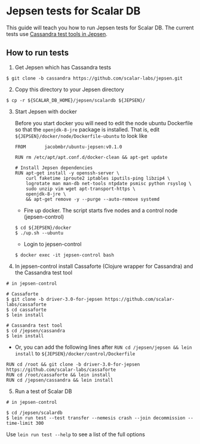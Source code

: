 # Jepsen tests for Scalar DB

This guide will teach you how to run Jepsen tests for Scalar DB.
The current tests use [Cassandra test tools in Jepsen](https://github.com/scalar-labs/jepsen/tree/cassandra).

## How to run tests

1. Get Jepsen which has Cassandra tests

```
$ git clone -b cassandra https://github.com/scalar-labs/jepsen.git
```

2. Copy this directory to your Jepsen directory

```
$ cp -r ${SCALAR_DB_HOME}/jepsen/scalardb ${JEPSEN}/
```

3. Start Jepsen with docker

    Before you start docker you will need to edit the node ubuntu Dockerfile so that the `openjdk-8-jre` package is installed. That is, edit `${JEPSEN}/docker/node/Dockerfile-ubuntu` to look like
    
    ```docker
    FROM       jacobmbr/ubuntu-jepsen:v0.1.0
    
    RUN rm /etc/apt/apt.conf.d/docker-clean && apt-get update
    
    # Install Jepsen dependencies
    RUN apt-get install -y openssh-server \
        curl faketime iproute2 iptables iputils-ping libzip4 \
        logrotate man man-db net-tools ntpdate psmisc python rsyslog \
        sudo unzip vim wget apt-transport-https \
        openjdk-8-jre \
        && apt-get remove -y --purge --auto-remove systemd
    ```
    
    - Fire up docker. The script starts five nodes and a control node (jepsen-control)

    ```
    $ cd ${JEPSEN}/docker
    $ ./up.sh --ubuntu
    ```

    - Login to jepsen-control

    ```
    $ docker exec -it jepsen-control bash
    ```

4. In jepsen-control install Cassaforte (Clojure wrapper for Cassandra) and the Cassandra test tool 

```
# in jepsen-control

# Cassaforte
$ git clone -b driver-3.0-for-jepsen https://github.com/scalar-labs/cassaforte
$ cd cassaforte
$ lein install

# Cassandra test tool
$ cd /jepsen/cassandra
$ lein install
```

- Or, you can add the following lines after `RUN cd /jepsen/jepsen && lein install` to `${JEPSEN}/docker/control/Dockerfile`

```
RUN cd /root && git clone -b driver-3.0-for-jepsen https://github.com/scalar-labs/cassaforte
RUN cd /root/cassaforte && lein install
RUN cd /jepsen/cassandra && lein install
```

5. Run a test of Scalar DB

```
# in jepsen-control

$ cd /jepsen/scalardb
$ lein run test --test transfer --nemesis crash --join decommission --time-limit 300
```

Use `lein run test --help` to see a list of the full options
